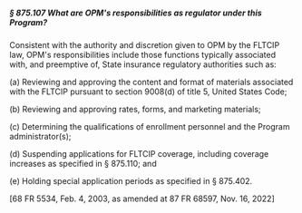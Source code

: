 ##### § 875.107 What are OPM's responsibilities as regulator under this Program? #####

Consistent with the authority and discretion given to OPM by the FLTCIP law, OPM's responsibilities include those functions typically associated with, and preemptive of, State insurance regulatory authorities such as:

(a) Reviewing and approving the content and format of materials associated with the FLTCIP pursuant to section 9008(d) of title 5, United States Code;

(b) Reviewing and approving rates, forms, and marketing materials;

(c) Determining the qualifications of enrollment personnel and the Program administrator(s);

(d) Suspending applications for FLTCIP coverage, including coverage increases as specified in § 875.110; and

(e) Holding special application periods as specified in § 875.402.

[68 FR 5534, Feb. 4, 2003, as amended at 87 FR 68597, Nov. 16, 2022]